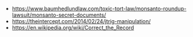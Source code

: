 - https://www.baumhedlundlaw.com/toxic-tort-law/monsanto-roundup-lawsuit/monsanto-secret-documents/
- https://theintercept.com/2014/02/24/jtrig-manipulation/
- https://en.wikipedia.org/wiki/Correct_the_Record

